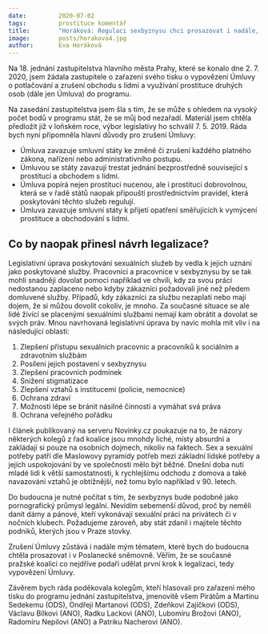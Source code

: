 ```yaml
---
date:         2020-07-02
tags:         prostituce komentář
title:        "Horáková: Regulaci sexbyznysu chci prosazovat i nadále, zrušení Úmluvy je nutností"
image: 	      posts/horakova4.jpg
author:       Eva Horáková
---
```


Na 18. jednání zastupitelstva hlavního města Prahy, které se konalo dne 2. 7. 2020, jsem žádala zastupitele o zařazení svého tisku o vypovězení Úmluvy o potlačování a zrušení obchodu s lidmi a využívání prostituce druhých osob (dále jen Úmluva) do programu.

Na zasedání zastupitelstva jsem šla s tím, že se může s ohledem na vysoký počet bodů v programu stát, že se můj bod nezařadí. Materiál jsem chtěla předložit již v loňském roce, výbor legislativy ho schválil 7. 5. 2019. Ráda bych nyní připomněla hlavní důvody pro zrušení Úmluvy:

* Úmluva zavazuje smluvní státy ke změně či zrušení každého platného zákona, nařízení nebo administrativního postupu.
* Úmluvou se státy zavazují trestat jednání bezprostředně související s prostitucí a obchodem s lidmi.
* Úmluva popírá nejen prostituci nucenou, ale i prostituci dobrovolnou, která se v řadě států naopak připouští prostřednictvím pravidel, která poskytování těchto služeb regulují. 
* Úmluva zavazuje smluvní státy k přijetí opatření směřujících k vymýcení prostituce a obchodování s lidmi.

## Co by naopak přinesl návrh legalizace? 

Legislativní úprava poskytování sexuálních služeb by vedla k jejich uznání jako poskytované služby. Pracovníci a pracovnice v sexbyznysu by se tak mohli snadněji dovolat pomoci například ve chvíli, kdy za svou práci nedostanou zaplaceno nebo kdyby zákazníci požadovali jiné než předem domluvené služby. Případů, kdy zákazníci za službu nezaplatí nebo mají dojem, že si můžou dovolit cokoliv, je mnoho. Za současné situace se ale lidé živící se placenými sexuálními službami nemají kam obrátit a dovolat se svých práv. Mnou navrhovaná legislativní úprava by navíc mohla mít vliv i na následující oblasti: 

1. Zlepšení přístupu sexuálních pracovnic a pracovníků k sociálním a zdravotním službám 
2. Posílení jejich postavení v sexbyznysu
3. Zlepšení pracovních podmínek 
4. Snížení stigmatizace 
5. Zlepšení vztahů s institucemi (policie, nemocnice)
6. Ochrana zdraví 
7. Možnosti lépe se bránit násilné činnosti a vymáhat svá práva 
8. Ochrana veřejného pořádku 

I článek publikovaný na serveru Novinky.cz poukazuje na to, že názory některých kolegů z řad koalice jsou mnohdy liché, místy absurdní a zakládají si pouze na osobních dojmech, nikoliv na faktech. Sex a sexuální potřeby patří dle Maslowovy pyramidy potřeb mezi základní lidské potřeby a jejich uspokojování by ve společnosti mělo být běžné. Dnešní doba nutí mladé lidi k větší samostatnosti, k rychlejšímu odchodu z domova a také navazování vztahů je obtížnější, než tomu bylo například v 90. letech.

Do budoucna je nutné počítat s tím, že sexbyznys bude podobně jako pornografický průmysl legální. Nevidím sebemenší důvod, proč by neměli danit dámy a pánové, kteří vykonávají sexuální práci na privátech či v nočních klubech. Požadujeme zároveň, aby stát zdanil i majitele těchto podniků, kterých jsou v Praze stovky.

Zrušení Úmluvy zůstává i nadále mým tématem, které bych do budoucna chtěla prosazovat i v Poslanecké sněmovně. Věřím, že se současné pražské koalici co nejdříve podaří udělat první krok k legalizaci, tedy vypovězení Úmluvy. 

Závěrem bych ráda poděkovala kolegům, kteří hlasovali pro zařazení mého tisku do programu jednání zastupitelstva, jmenovitě všem Pirátům a Martinu Sedekemu (ODS), Ondřeji Martanovi (ODS), Zdeňkovi Zajíčkovi (ODS), Václavu Bílkovi (ANO), Radku Lackovi (ANO), Lubomíru Brožovi (ANO), Radomíru Nepilovi (ANO) a Patriku Nacherovi (ANO).
